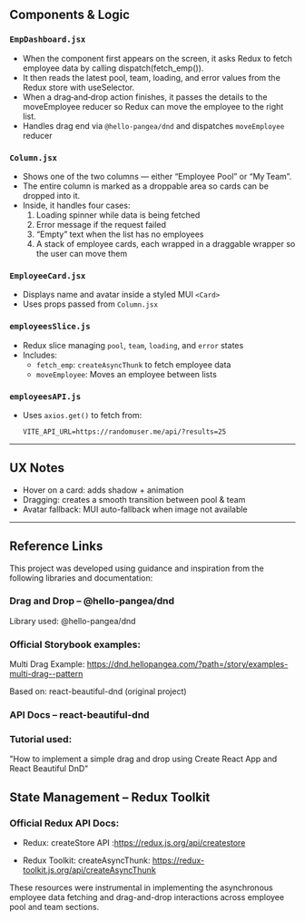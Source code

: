 ## Components & Logic 

### `EmpDashboard.jsx`

- When the component first appears on the screen, it asks Redux to fetch employee data by calling dispatch(fetch_emp()).
- It then reads the latest pool, team, loading, and error values from the Redux store with useSelector.
- When a drag‑and‑drop action finishes, it passes the details to the moveEmployee reducer so Redux can move the employee to the right list.
- Handles drag end via `@hello-pangea/dnd` and dispatches `moveEmployee` reducer

### `Column.jsx`

- Shows one of the two columns — either “Employee Pool” or “My Team”.
- The entire column is marked as a droppable area so cards can be dropped into it.
- Inside, it handles four cases:
  1. Loading spinner while data is being fetched
  2. Error message if the request failed
  3. “Empty” text when the list has no employees
  4. A stack of employee cards, each wrapped in a draggable wrapper so the user can move them 

### `EmployeeCard.jsx`

- Displays name and avatar inside a styled MUI `<Card>`
- Uses props passed from `Column.jsx`

### `employeesSlice.js`

- Redux slice managing `pool`, `team`, `loading`, and `error` states
- Includes:
  - `fetch_emp`: `createAsyncThunk` to fetch employee data
  - `moveEmployee`: Moves an employee between lists

### `employeesAPI.js`

- Uses `axios.get()` to fetch from:
  ```env
  VITE_API_URL=https://randomuser.me/api/?results=25

---

## UX Notes

- Hover on a card: adds shadow + animation
- Dragging: creates a smooth transition between pool & team
- Avatar fallback: MUI auto-fallback when image not available

---

## Reference Links

This project was developed using guidance and inspiration from the following libraries and documentation:

### Drag and Drop – @hello-pangea/dnd

Library used: @hello-pangea/dnd

### Official Storybook examples:

Multi Drag Example: https://dnd.hellopangea.com/?path=/story/examples-multi-drag--pattern

Based on: react-beautiful-dnd (original project)

### API Docs – react-beautiful-dnd

### Tutorial used:
"How to implement a simple drag and drop using Create React App and React Beautiful DnD"

## State Management – Redux Toolkit

### Official Redux API Docs:
- Redux: createStore API :https://redux.js.org/api/createstore

- Redux Toolkit: createAsyncThunk: https://redux-toolkit.js.org/api/createAsyncThunk

These resources were instrumental in implementing the asynchronous employee data fetching and drag-and-drop interactions across employee pool and team sections.

